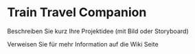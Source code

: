 #  Train Travel Companion

Beschreiben Sie kurz Ihre Projektidee (mit Bild oder Storyboard)

Verweisen Sie für mehr Information auf die Wiki Seite

